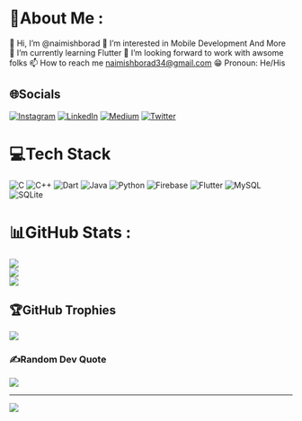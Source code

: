 # 💫About Me :
👋 Hi, I’m @naimishborad
👀 I’m interested in Mobile Development And More
🌱 I’m currently learning Flutter
💼 I’m looking forward to work with awsome folks
📫 How to reach me naimishborad34@gmail.com
😁 Pronoun: He/His

## 🌐Socials
[![Instagram](https://img.shields.io/badge/Instagram-%23E4405F.svg?logo=Instagram&logoColor=white)](https://instagram.com/naimishborad) [![LinkedIn](https://img.shields.io/badge/LinkedIn-%230077B5.svg?logo=linkedin&logoColor=white)](https://linkedin.com/in/naimishborad) [![Medium](https://img.shields.io/badge/Medium-12100E?logo=medium&logoColor=white)](https://medium.com/@naimishborad) [![Twitter](https://img.shields.io/badge/Twitter-%231DA1F2.svg?logo=Twitter&logoColor=white)](https://twitter.com/naimishborad) 

# 💻Tech Stack
![C](https://img.shields.io/badge/c-%2300599C.svg?style=for-the-badge&logo=c&logoColor=white) ![C++](https://img.shields.io/badge/c++-%2300599C.svg?style=for-the-badge&logo=c%2B%2B&logoColor=white) ![Dart](https://img.shields.io/badge/dart-%230175C2.svg?style=for-the-badge&logo=dart&logoColor=white) ![Java](https://img.shields.io/badge/java-%23ED8B00.svg?style=for-the-badge&logo=java&logoColor=white) ![Python](https://img.shields.io/badge/python-3670A0?style=for-the-badge&logo=python&logoColor=ffdd54) ![Firebase](https://img.shields.io/badge/firebase-%23039BE5.svg?style=for-the-badge&logo=firebase) ![Flutter](https://img.shields.io/badge/Flutter-%2302569B.svg?style=for-the-badge&logo=Flutter&logoColor=white) ![MySQL](https://img.shields.io/badge/mysql-%2300f.svg?style=for-the-badge&logo=mysql&logoColor=white) ![SQLite](https://img.shields.io/badge/sqlite-%2307405e.svg?style=for-the-badge&logo=sqlite&logoColor=white)
# 📊GitHub Stats :
![](https://github-readme-stats.vercel.app/api?username=naimishborad&theme=dark&hide_border=false&include_all_commits=false&count_private=false)<br/>
![](https://github-readme-streak-stats.herokuapp.com/?user=naimishborad&theme=dark&hide_border=false)<br/>
![](https://github-readme-stats.vercel.app/api/top-langs/?username=naimishborad&theme=dark&hide_border=false&include_all_commits=false&count_private=false&layout=compact)

## 🏆GitHub Trophies
![](https://github-profile-trophy.vercel.app/?username=naimishborad&theme=algolia&no-frame=false&no-bg=false&margin-w=4)

### ✍️Random Dev Quote
![](https://quotes-github-readme.vercel.app/api?type=horizontal&theme=dark)

---
[![](https://visitcount.itsvg.in/api?id=naimishborad&icon=0&color=0)](https://visitcount.itsvg.in)
